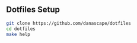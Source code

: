## Dotfiles Setup

```bash
git clone https://github.com/danascape/dotfiles
cd dotfiles
make help
```

